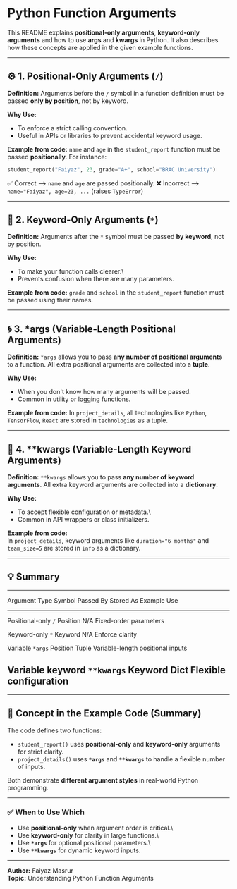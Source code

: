 # Python Function Arguments

This README explains **positional-only arguments**, **keyword-only
arguments** and how to use **args** and **kwargs** in Python.
It also describes how these concepts are applied in the given example
functions.

------------------------------------------------------------------------

## ⚙️ 1. Positional-Only Arguments (`/`)

**Definition:**
Arguments before the `/` symbol in a function definition must be passed
**only by position**, not by keyword.

**Why Use:**
- To enforce a strict calling convention.
- Useful in APIs or libraries to prevent accidental keyword usage.

**Example from code:**
`name` and `age` in the `student_report` function must be passed
**positionally**.
For instance:

``` python
student_report("Faiyaz", 23, grade="A+", school="BRAC University")
```

✅ Correct --> `name` and `age` are passed positionally.
❌ Incorrect --> `name="Faiyaz", age=23, ...` (raises
`TypeError`)

------------------------------------------------------------------------

## 🧾 2. Keyword-Only Arguments (`*`)

**Definition:**
Arguments after the `*` symbol must be passed **by keyword**, not by
position.

**Why Use:**
- To make your function calls clearer.\
- Prevents confusion when there are many parameters.

**Example from code:**
`grade` and `school` in the `student_report` function must be passed
using their names.

------------------------------------------------------------------------

## 🌀 3. \*args (Variable-Length Positional Arguments)

**Definition:**
`*args` allows you to pass **any number of positional arguments** to a
function.
All extra positional arguments are collected into a **tuple**.

**Why Use:**
- When you don't know how many arguments will be passed.
- Common in utility or logging functions.

**Example from code:**
In `project_details`, all technologies like `Python`, `TensorFlow`,
`React` are stored in `technologies` as a tuple.

------------------------------------------------------------------------

## 🧩 4. \*\*kwargs (Variable-Length Keyword Arguments)

**Definition:**
`**kwargs` allows you to pass **any number of keyword arguments**.
All extra keyword arguments are collected into a **dictionary**.

**Why Use:**
- To accept flexible configuration or metadata.\
- Common in API wrappers or class initializers.

**Example from code:**\
In `project_details`, keyword arguments like `duration="6 months"` and
`team_size=5` are stored in `info` as a dictionary.

------------------------------------------------------------------------

## 💡 Summary

  ---------------------------------------------------------------------------
  Argument Type     Symbol       Passed By    Stored As     Example Use
  ----------------- ------------ ------------ ------------- -----------------
  Positional-only   `/`          Position     N/A           Fixed-order
                                                            parameters

  Keyword-only      `*`          Keyword      N/A           Enforce clarity

  Variable          `*args`      Position     Tuple         Variable-length
  positional                                                inputs

  Variable keyword  `**kwargs`   Keyword      Dict          Flexible
                                                            configuration
  ---------------------------------------------------------------------------

------------------------------------------------------------------------

## 🧠 Concept in the Example Code (Summary)

The code defines two functions:
- `student_report()` uses **positional-only** and **keyword-only**
arguments for strict clarity.
- `project_details()` uses **`*args`** and **`**kwargs`** to handle a
flexible number of inputs.

Both demonstrate **different argument styles** in real-world Python
programming.

------------------------------------------------------------------------

### ✅ When to Use Which

-   Use **positional-only** when argument order is critical.\
-   Use **keyword-only** for clarity in large functions.\
-   Use **`*args`** for optional positional parameters.\
-   Use **`**kwargs`** for dynamic keyword inputs.

------------------------------------------------------------------------

**Author:** Faiyaz Masrur\
**Topic:** Understanding Python Function Arguments

